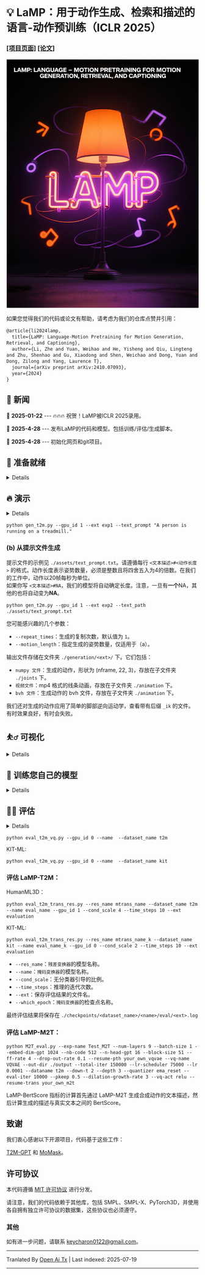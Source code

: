 ﻿# :bulb: LaMP：用于动作生成、检索和描述的语言-动作预训练（ICLR 2025）
### [[项目页面]](https://aigc3d.github.io/LaMP/) [[论文]](https://arxiv.org/abs/2410.07093)
![teaser_image](https://github.com/gentlefress/LaMP/blob/main/teaser.png)

如果您觉得我们的代码或论文有帮助，请考虑为我们的仓库点赞并引用：
```
@article{li2024lamp,
  title={LaMP: Language-Motion Pretraining for Motion Generation, Retrieval, and Captioning},
  author={Li, Zhe and Yuan, Weihao and He, Yisheng and Qiu, Lingteng and Zhu, Shenhao and Gu, Xiaodong and Shen, Weichao and Dong, Yuan and Dong, Zilong and Yang, Laurence T},
  journal={arXiv preprint arXiv:2410.07093},
  year={2024}
}
```


## :postbox: 新闻
📢 **2025-01-22** --- 🔥🔥🔥 祝贺！LaMP被ICLR 2025录用。

📢 **2025-4-28** --- 发布LaMP的代码和模型。包括训练/评估/生成脚本。

📢 **2025-4-28** --- 初始化网页和git项目。  


## :1st_place_medal: 准备就绪

<details>
  
### 1. Conda 环境

```
conda env create -f environment.yml
conda activate lamp
pip install git+https://github.com/openai/CLIP.git
```
我们在 Python 3.9.12 和 PyTorch 1.12.1 上测试我们的代码

### 2. 模型与依赖

#### 下载预训练模型
```
bash prepare/download_models.sh
```
#### 下载评估模型和手套  
仅供评估使用。

```
bash prepare/download_evaluator.sh
bash prepare/download_glove.sh
```
#### （可选）手动下载  
##### VQVAE 预训练权重：  
https://virutalbuy-public.oss-cn-hangzhou.aliyuncs.com/share/aigc3d/lamp/vq.tar  
##### LaMP 预训练权重：  
HumanML3D: https://virutalbuy-public.oss-cn-hangzhou.aliyuncs.com/share/aigc3d/lamp/h3d-qformer.tar  

KIT-ML: https://virutalbuy-public.oss-cn-hangzhou.aliyuncs.com/share/aigc3d/lamp/kit-qformer.tar  
##### LaMP-T2M 预训练权重：  
https://virutalbuy-public.oss-cn-hangzhou.aliyuncs.com/share/aigc3d/lamp/t2m.tar  
##### M2T-LaMP 预训练权重：  
https://virutalbuy-public.oss-cn-hangzhou.aliyuncs.com/share/aigc3d/lamp/m2t.pth  
### 3. 获取数据  

你有两个选择：  
* **跳过获取数据**，如果你只想使用*自己的*描述生成动作。  
* **获取完整数据**，如果你想*重新训练*和*评估*模型。  

**（a）完整数据（文本 + 动作）**  

**HumanML3D** - 按照 [HumanML3D](https://github.com/EricGuo5513/HumanML3D.git) 中的说明操作，然后将得到的数据集复制到我们的仓库：


```
cp -r ../HumanML3D/HumanML3D ./dataset/HumanML3D
```
**KIT**-从 [HumanML3D](https://github.com/EricGuo5513/HumanML3D.git) 下载，然后将结果放置在 `./dataset/KIT-ML`

#### 

</details>

## :fire: 演示
<details>

### (a) 从单个提示生成</details>
```
python gen_t2m.py --gpu_id 1 --ext exp1 --text_prompt "A person is running on a treadmill."
```
### (b) 从提示文件生成  
提示文件的示例见 `./assets/text_prompt.txt`。请遵循每行 `<文本描述>#<动作长度>` 的格式。动作长度表示姿势数量，必须是整数且将四舍五入为4的倍数。在我们的工作中，动作以20帧每秒为单位。  
如果你写 `<文本描述>#NA`，我们的模型将自动确定长度。注意，一旦有**一个**NA，其他的也将自动变为**NA**。  


```
python gen_t2m.py --gpu_id 1 --ext exp2 --text_path ./assets/text_prompt.txt
```
您可能感兴趣的几个参数：
* `--repeat_times`：生成的复制次数，默认值为 `1`。
* `--motion_length`：指定生成的姿势数量，仅适用于（a）。

输出文件存储在文件夹 `./generation/<ext>/` 下。它们包括：
* `numpy 文件`：生成的动作，形状为 (nframe, 22, 3)，存放在子文件夹 `./joints` 下。
* `视频文件`：mp4 格式的线条动画，存放在子文件夹 `./animation` 下。
* `bvh 文件`：生成动作的 bvh 文件，存放在子文件夹 `./animation` 下。

我们还对生成的动作应用了简单的脚部逆向运动学，查看带有后缀 `_ik` 的文件。有时效果良好，有时会失败。
  
</details>

## :basketball_man: 可视化
<details>

所有动画均在 Blender 中手动渲染。我们使用来自 [mixamo](https://www.mixamo.com/#/) 的角色。您需要下载带骨骼的 T 形姿势角色。

### 重定向
关于重定向，我们发现 rokoko 通常会导致脚部较大误差。另一方面，[keemap.rig.transfer](https://github.com/nkeeline/Keemap-Blender-Rig-ReTargeting-Addon/releases) 显示了更精确的重定向效果。您可以观看此处的[教程](https://www.youtube.com/watch?v=EG-VCMkVpxg)。

按照以下步骤操作：
* 从 GitHub 下载 keemap.rig.transfer，并在 Blender 中安装。
* 在 Blender 中导入动作文件（.bvh）和角色文件（.fbx）。
* `Shift + 选择` 源骨骼和目标骨骼。（无需处于静止姿势）
* 切换到 `Pose Mode`，然后展开视图窗口右上角的 `KeeMapRig` 工具。
* 对于 `bone mapping file`，指向 `./assets/mapping.json`（如果无效，则为 `mapping6.json`），点击 `Read In Bone Mapping File`。该文件由我们手动制作，适用于大多数 mixamo 角色。
* （可选）您可以手动填写骨骼映射并调整旋转，以适应您的角色。点击 `Save Bone Mapping File` 可以将映射配置保存到本地文件，路径由映射文件路径指定。
* 调整 `Number of Samples`、`Source Rig`、`Destination Rig Name`。
* 点击 `Transfer Animation from Source Destination`，等待几秒钟。

我们未尝试其他重定向工具。如果您发现其他更有用的工具，欢迎留言。

</details>

## :flashlight: 训练您自己的模型
<details>


**注意**：您必须先训练 VQ-VAE，**然后**才能训练掩码/残差变换器。后两者可以同时训练。

### 训练 VQ-VAE
您可能还需要下载评估模型以运行脚本。


```
python train_vq.py --name vq_name --gpu_id 1 --dataset_name t2m --batch_size 256  --max_epoch 50 --quantize_dropout_prob 0.2 --gamma 0.05
```


### 训练 LaMP

```
python train_lamp.py --name lamp_name --gpu_id 2 --dataset_name t2m --batch_size 64 --vq_name vq_name
```
### 训练掩码变换器

```
python train_t2m_transformer.py --name mtrans_name --gpu_id 2 --dataset_name t2m --batch_size 64 --vq_name vq_name
```
* `--dataset_name`：动作数据集，HumanML3D 使用 `t2m`，KIT-ML 使用 `kit`。  
* `--name`：为你的模型命名。模型将保存在 `./checkpoints/<dataset_name>/<name>` 目录下。
* `--gpu_id`：GPU 编号。
* `--batch_size`：我们在 VQ 训练中使用 `512`。对于掩码/残差变换器，在 HumanML3D 上使用 `64`，在 KIT-ML 上使用 `16`。
* `--quantize_drop_prob`：量化丢弃比例，使用值为 `0.2`。
* `--vq_name`：训练掩码/残差变换器时，需要指定用于分词的 VQ 模型名称。
* `--cond_drop_prob`：条件丢弃比例，用于无分类器引导。使用值为 `0.2`。

所有预训练模型和中间结果将保存在路径 `./checkpoints/<dataset_name>/<name>` 中。

### 训练 M2T

```
python train_m2t.py --exp-name M2T --num-layers 12 --batch-size 80 --embed-dim-gpt 1024 --nb-code 512 --n-head-gpt 16 --block-size 51 --ff-rate 4 --drop-out-rate 0.1 --resume-pth your_own_vqvae --vq-name VQVAE --out-dir ./output --total-iter 150000 --lr-scheduler 75000 --lr 0.00005 --dataname kit --down-t 2 --depth 3 --quantizer ema_reset --eval-iter 10000 --pkeep 0.5 --dilation-growth-rate 3 --vq-act relu
```
</details>

## :artist: 评估
<details>

### 评估 VQ-VAE 重建：
HumanML3D:</details>

```
python eval_t2m_vq.py --gpu_id 0 --name  --dataset_name t2m

```
KIT-ML:
```
python eval_t2m_vq.py --gpu_id 0 --name  --dataset_name kit
```
### 评估 LaMP-T2M：  
HumanML3D：

```
python eval_t2m_trans_res.py --res_name mtrans_name --dataset_name t2m --name eval_name --gpu_id 1 --cond_scale 4 --time_steps 10 --ext evaluation
```
KIT-ML:
```
python eval_t2m_trans_res.py --res_name mtrans_name_k --dataset_name kit --name eval_name_k --gpu_id 0 --cond_scale 2 --time_steps 10 --ext evaluation
```
* `--res_name`：`残差变换器`的模型名称。  
* `--name`：`掩码变换器`的模型名称。  
* `--cond_scale`：无分类器引导的比例。  
* `--time_steps`：推理的迭代次数。  
* `--ext`：保存评估结果的文件名。  
* `--which_epoch`：`掩码变换器`的检查点名称。

最终评估结果将保存在 `./checkpoints/<dataset_name>/<name>/eval/<ext>.log`

### 评估 LaMP-M2T：

```
python M2T_eval.py --exp-name Test_M2T --num-layers 9 --batch-size 1 --embed-dim-gpt 1024 --nb-code 512 --n-head-gpt 16 --block-size 51 --ff-rate 4 --drop-out-rate 0.1 --resume-pth your_own_vqvae --vq-name VQVAE --out-dir ./output --total-iter 150000 --lr-scheduler 75000 --lr 0.0001 --dataname t2m --down-t 2 --depth 3 --quantizer ema_reset --eval-iter 10000 --pkeep 0.5 --dilation-growth-rate 3 --vq-act relu --resume-trans your_own_m2t
```
LaMP-BertScore 指标的计算首先通过 LaMP-M2T 生成合成动作的文本描述，然后计算生成的描述与真实文本之间的 BertScore。

</details>

## 致谢

我们衷心感谢以下开源项目，代码基于这些工作：

[T2M-GPT](https://github.com/Mael-zys/T2M-GPT) 和 [MoMask](https://github.com/EricGuo5513/momask-codes/tree/main)。

## 许可协议
本代码遵循 [MIT 许可协议](https://github.com/gentlefress/LaMP/blob/main/LICENSE.md) 进行分发。

请注意，我们的代码依赖于其他库，包括 SMPL、SMPL-X、PyTorch3D，并使用各自拥有独立许可协议的数据集，这些协议也必须遵守。

### 其他
如有进一步问题，请联系 keycharon0122@gmail.com。




---


Tranlated By [Open Ai Tx](https://github.com/OpenAiTx/OpenAiTx) | Last indexed: 2025-07-19


---